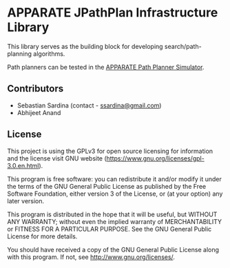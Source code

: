 # APPARATE JPathPlan Infrastructure Library

This library serves as the building block for developing search/path-planning algorithms. 

Path planners can be tested in the [APPARATE Path Planner Simulator](https://bitbucket.org/ssardina-research/apparate-simulator).


## Contributors

* Sebastian Sardina (contact - ssardina@gmail.com)
* Abhijeet Anand


## License

This project is using the GPLv3 for open source licensing for information and the license visit GNU website (https://www.gnu.org/licenses/gpl-3.0.en.html).

This program is free software: you can redistribute it and/or modify it under the terms of the GNU General Public License as published by the Free Software Foundation, either version 3 of the License, or (at your option) any later version.

This program is distributed in the hope that it will be useful, but WITHOUT ANY WARRANTY; without even the implied warranty of
MERCHANTABILITY or FITNESS FOR A PARTICULAR PURPOSE.  See the GNU General Public License for more details.

You should have received a copy of the GNU General Public License along with this program.  If not, see <http://www.gnu.org/licenses/>.
